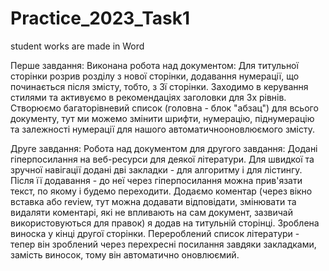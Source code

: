 # Practice_2023_Task1
student works are made in Word

Перше завдання:
Виконана робота над документом: Для титульної сторінки розрив розділу з нової сторінки, додавання нумерації, що починається після змісту, тобто, з 3ї сторінки. Заходимо в керування стилями та активуємо в рекомендаціях заголовки для 3х рівнів. Створюємо багаторівневий список (головна - блок "абзац") для всього документу, тут ми можемо змінити шрифти, нумерацію, піднумерацію та залежності нумерації для нашого автоматичнооновлюємого змісту.

Друге завдання:
Робота над документом для другого завдання: Додані гіперпосилання на веб-ресурси для деякої літератури. Для швидкої та зручної навігації додані дві закладки - для алгоритму і для лістингу. Після її додавання - до неї через гіперпосилання можна прив'язати текст, по якому і будемо переходити. Додаємо коментар (через вікно вставка або review, тут можна додавати відповідати, змінювати та видаляти коментарі, які не впливають на сам документ, зазвичай використовуються для правок) я додав на титульній сторінці. Зроблена виноска у кінці другої сторінки. Перероблений список літератури - тепер він зроблений через перехресні посилання завдяки закладками, замість виносок, тому він автоматично оновлюємий.
